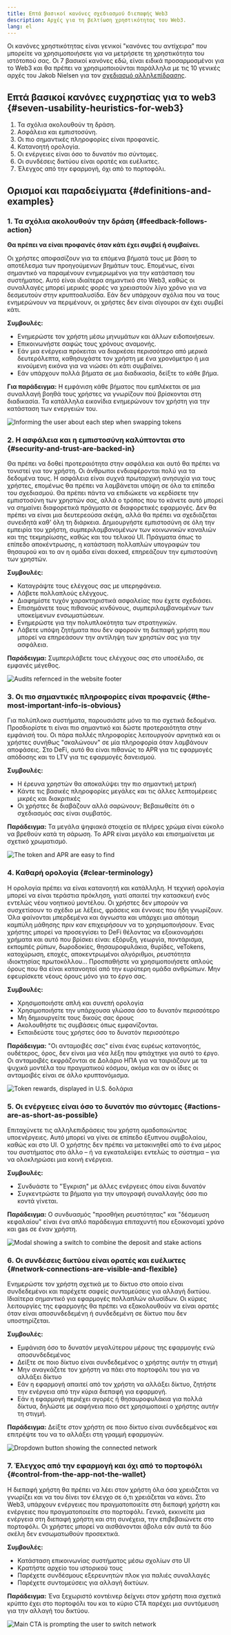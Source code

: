 ```yaml
---
title: Επτά βασικοί κανόνες σχεδιασμού διεπαφής Web3
description: Αρχές για τη βελτίωση χρηστικότητας του Web3.
lang: el
---
```


Οι κανόνες χρηστικότητας είναι γενικοί "κανόνες του αντίχειρα" που μπορείτε να χρησιμοποιήσετε για να μετρήσετε τη χρηστικότητα του ιστότοπού σας.
Οι 7 βασικοί κανόνες εδώ, είναι ειδικά προσαρμοσμένοι για το Web3 και θα πρέπει να χρησιμοποιούνται παράλληλα με τις 10 γενικές αρχές του Jakob Nielsen για τον [σχεδιασμό αλληλεπίδρασης](https://www.nngroup.com/articles/ten-usability-heuristics/).

## Επτά βασικοί κανόνες ευχρηστίας για το web3 {#seven-usability-heuristics-for-web3}

1. Τα σχόλια ακολουθούν τη δράση.
2. Ασφάλεια και εμπιστοσύνη.
3. Οι πιο σημαντικές πληροφορίες είναι προφανείς.
4. Κατανοητή ορολογία.
5. Οι ενέργειες είναι όσο το δυνατόν πιο σύντομες.
6. Οι συνδέσεις δικτύου είναι ορατές και ευέλικτες.
7. Έλεγχος από την εφαρμογή, όχι από το πορτοφόλι.

## Ορισμοί και παραδείγματα {#definitions-and-examples}

### 1. Τα σχόλια ακολουθούν την δράση {#feedback-follows-action}

**Θα πρέπει να είναι προφανές όταν κάτι έχει συμβεί ή συμβαίνει.**

Οι χρήστες αποφασίζουν για τα επόμενα βήματά τους με βάση το αποτέλεσμα των προηγούμενων βημάτων τους. Επομένως, είναι σημαντικό να παραμένουν ενημερωμένοι για την κατάσταση του συστήματος. Αυτό είναι ιδιαίτερα σημαντικό στο Web3, καθώς οι συναλλαγές μπορεί μερικές φορές να χρειαστούν λίγο χρόνο για να δεσμευτούν στην κρυπτοαλυσίδα. Εάν δεν υπάρχουν σχόλια που να τους ενημερώνουν να περιμένουν, οι χρήστες δεν είναι σίγουροι αν έχει συμβεί κάτι.

**Συμβουλές:**

- Ενημερώστε τον χρήστη μέσω μηνυμάτων και άλλων ειδοποιήσεων.
- Επικοινωνήστε σαφώς τους χρόνους αναμονής.
- Εάν μια ενέργεια πρόκειται να διαρκέσει περισσότερο από μερικά δευτερόλεπτα, καθησυχάστε τον χρήστη με ένα χρονόμετρο ή μια κινούμενη εικόνα για να νιώσει ότι κάτι συμβαίνει.
- Εάν υπάρχουν πολλά βήματα σε μια διαδικασία, δείξτε το κάθε βήμα.

**Για παράδειγμα:**
Η εμφάνιση κάθε βήματος που εμπλέκεται σε μια συναλλαγή βοηθά τους χρήστες να γνωρίζουν πού βρίσκονται στη διαδικασία. Τα κατάλληλα εικονίδια ενημερώνουν τον χρήστη για την κατάσταση των ενεργειών του.

![Informing the user about each step when swapping tokens](./Image1.png)

### 2. Η ασφάλεια και η εμπιστοσύνη καλύπτονται στο {#security-and-trust-are-backed-in}

Θα πρέπει να δοθεί προτεραιότητα στην ασφάλεια και αυτό θα πρέπει να τονιστεί για τον χρήστη.
Οι άνθρωποι ενδιαφέρονται πολύ για τα δεδομένα τους. Η ασφάλεια είναι συχνά πρωταρχική ανησυχία για τους χρήστες, επομένως θα πρέπει να λαμβάνεται υπόψη σε όλα τα επίπεδα του σχεδιασμού. Θα πρέπει πάντα να επιδιώκετε να κερδίσετε την εμπιστοσύνη των χρηστών σας, αλλά ο τρόπος που το κάνετε αυτό μπορεί να σημαίνει διαφορετικά πράγματα σε διαφορετικές εφαρμογές. Δεν θα πρέπει να είναι μια δευτερεούσα σκέψη, αλλά θα πρέπει να σχεδιάζεται συνειδητά καθ' όλη τη διάρκεια. Δημιουργήστε εμπιστοσύνη σε όλη την εμπειρία του χρήστη, συμπεριλαμβανομένων των κοινωνικών καναλιών και της τεκμηρίωσης, καθώς και του τελικού UI. Πράγματα όπως το επίπεδο αποκέντρωσης, η κατάσταση πολλαπλών υπογραφών του θησαυρού και το αν η ομάδα είναι doxxed, επηρεάζουν την εμπιστοσύνη των χρηστών.

**Συμβουλές:**

- Καταγράψτε τους ελέγχους σας με υπερηφάνεια.
- Λάβετε πολλαπλούς ελέγχους.
- Διαφημίστε τυχόν χαρακτηριστικά ασφαλείας που έχετε σχεδιάσει.
- Επισημάνετε τους πιθανούς κινδύνους, συμπεριλαμβανομένων των υποκείμενων ενσωματώσεων.
- Ενημερώστε για την πολυπλοκότητα των στρατηγικών.
- Λάβετε υπόψη ζητήματα που δεν αφορούν τη διεπαφή χρήστη που μπορεί να επηρεάσουν την αντίληψη των χρηστών σας για την ασφάλεια.

**Παράδειγμα:**
Συμπεριλάβετε τους ελέγχους σας στο υποσέλιδο, σε εμφανές μέγεθος.

![Audits refernced in the website footer](./Image2.png)

### 3. Οι πιο σημαντικές πληροφορίες είναι προφανείς {#the-most-important-info-is-obvious}

Για πολύπλοκα συστήματα, παρουσιάστε μόνο τα πιο σχετικά δεδομένα. Προσδιορίστε τι είναι πιο σημαντικό και δώστε προτεραιότητα στην εμφάνισή του.
Οι πάρα πολλές πληροφορίες λειτουργούν αρνητικά και οι χρήστες συνήθως "σκαλώνουν" σε μία πληροφορία όταν λαμβάνουν αποφάσεις. Στο DeFi, αυτό θα είναι πιθανώς το APR για τις εφαρμογές απόδοσης και το LTV για τις εφαρμογές δανεισμού.

**Συμβουλές:**

- Η έρευνα χρηστών θα αποκαλύψει την πιο σημαντική μετρική
- Κάντε τις βασικές πληροφορίες μεγάλες και τις άλλες λεπτομέρειες μικρές και διακριτικές
- Οι χρήστες δε διαβάζουν αλλά σαρώνουν; Βεβαιωθείτε ότι ο σχεδιασμός σας είναι συμβατός.

**Παράδειγμα:** Τα μεγάλα ψηφιακά στοιχεία σε πλήρες χρώμα είναι εύκολο να βρεθούν κατά τη σάρωση. To APR είναι μεγάλο και επισημαίνεται με σχετικό χρωματισμό.

![The token and APR are easy to find](./Image3.png)

### 4. Καθαρή ορολογία {#clear-terminology}

Η ορολογία πρέπει να είναι κατανοητή και κατάλληλη.
Η τεχνική ορολογία μπορεί να είναι τεράστια πρόκληση, γιατί απαιτεί την κατασκευή ενός εντελώς νέου νοητικού μοντέλου. Οι χρήστες δεν μπορούν να συσχετίσουν το σχέδιο με λέξεις, φράσεις και έννοιες που ήδη γνωρίζουν. Όλα φαίνονται μπερδεμένα και άγνωστα και υπάρχει μια απότομη καμπύλη μάθησης πριν καν επιχειρήσουν να το χρησιμοποιήσουν. Ένας χρήστης μπορεί να προσεγγίσει το DeFi θέλοντας να εξοικονομήσει χρήματα και αυτό που βρίσκει είναι: εξόρυξη, γεωργία, ποντάρισμα, εκπομπές ρύπων, δωροδοκίες, θησαυροφυλάκια, θυρίδες, veTokens, κατοχύρωση, εποχές, αποκεντρωμένοι αλγόριθμοι, ρευστότητα ιδιοκτησίας πρωτοκόλλου…
Προσπαθήστε να χρησιμοποιήσετε απλούς όρους που θα είναι κατανοητοί από την ευρύτερη ομάδα ανθρώπων. Μην εφευρίσκετε νέους όρους μόνο για το έργο σας.

**Συμβουλές:**

- Χρησιμοποιήστε απλή και συνεπή ορολογία
- Χρησιμοποιήστε την υπάρχουσα γλώσσα όσο το δυνατόν περισσότερο
- Μη δημιουργείτε τους δικούς σας όρους
- Ακολουθήστε τις συμβάσεις όπως εμφανίζονται.
- Εκπαιδεύστε τους χρήστες όσο το δυνατόν περισσότερο

**Παράδειγμα:**
"Οι ανταμοιβές σας" είναι ένας ευρέως κατανοητός, ουδέτερος, όρος, δεν είναι μια νέα λέξη που φτιάχτηκε για αυτό το έργο. Οι ανταμοιβές εκφράζονται σε Δολάριο ΗΠΑ για να ταιριάζουν με τα ψυχικά μοντέλα του πραγματικού κόσμου, ακόμα και αν οι ίδιες οι ανταμοιβές είναι σε άλλο κρυπτονόμισμα.

![Token rewards, displayed in U.S. δολάρια](./Image4.png)

### 5. Οι ενέργειες είναι όσο το δυνατόν πιο σύντομες {#actions-are-as-short-as-possible}

Επιταχύνετε τις αλληλεπιδράσεις του χρήστη ομαδοποιώντας υποενέργειες.
Αυτό μπορεί να γίνει σε επίπεδο έξυπνου συμβολαίου, καθώς και στο UI. Ο χρήστης δεν πρέπει να μετακινηθεί από το ένα μέρος του συστήματος στο άλλο – ή να εγκαταλείψει εντελώς το σύστημα – για να ολοκληρώσει μια κοινή ενέργεια.

**Συμβουλές:**

- Συνδυάστε το "Έγκριση" με άλλες ενέργειες όπου είναι δυνατόν
- Συγκεντρώστε τα βήματα για την υπογραφή συναλλαγής όσο πιο κοντά γίνεται.

**Παράδειγμα:** Ο συνδυασμός "προσθήκη ρευστότητας" και "δέσμευση κεφαλαίου" είναι ένα απλό παράδειγμα επιταχυντή που εξοικονομεί χρόνο και gas σε έναν χρήστη.

![Modal showing a switch to combine the deposit and stake actions](./Image5.png)

### 6. Οι συνδέσεις δικτύου είναι ορατές και ευέλικτες {#network-connections-are-visible-and-flexible}

Ενημερώστε τον χρήστη σχετικά με το δίκτυο στο οποίο είναι συνδεδεμένοι και παρέχετε σαφείς συντομεύσεις για αλλαγή δικτύου.
Ιδιαίτερα σημαντικό για εφαρμογές πολλαπλών αλυσίδων. Οι κύριες λειτουργίες της εφαρμογής θα πρέπει να εξακολουθούν να είναι ορατές όταν είναι αποσυνδεδεμένη ή συνδεδεμένη σε δίκτυο που δεν υποστηρίζεται.

**Συμβουλές:**

- Εμφάνιση όσο το δυνατόν μεγαλύτερου μέρους της εφαρμογής ενώ αποσυνδεδεμένος
- Δείξτε σε ποιο δίκτυο είναι συνδεδεμένος ο χρήστης αυτήν τη στιγμή
- Μην αναγκάζετε τον χρήστη να πάει στο πορτοφόλι του για να αλλάξει δίκτυο
- Εάν η εφαρμογή απαιτεί από τον χρήστη να αλλάξει δίκτυο, ζητήστε την ενέργεια από την κύρια διεπαφή για εφαρμογή.
- Εάν η εφαρμογή περιέχει αγορές ή θησαυροφυλάκια για πολλά δίκτυα, δηλώστε με σαφήνεια ποιο σετ χρησιμοποιεί ο χρήστης αυτήν τη στιγμή.

**Παράδειγμα:** Δείξτε στον χρήστη σε ποιο δίκτυο είναι συνδεδεμένος και επιτρέψτε του να το αλλάξει στη γραμμή εφαρμογών.

![Dropdown button showing the connected network](./Image6.png)

### 7. Έλεγχος από την εφαρμογή και όχι από το πορτοφόλι {#control-from-the-app-not-the-wallet}

Η διεπαφή χρήστη θα πρέπει να λέει στον χρήστη όλα όσα χρειάζεται να γνωρίζει και να του δίνει τον έλεγχο σε ό,τι χρειάζεται να κάνει.
Στο Web3, υπάρχουν ενέργειες που πραγματοποιείτε στη διεπαφή χρήστη και ενέργειες που πραγματοποιείτε στο πορτοφόλι. Γενικά, εκκινείτε μια ενέργεια στη διεπαφή χρήστη και στη συνέχεια, την επιβεβαιώνετε στο πορτοφόλι. Οι χρήστες μπορεί να αισθάνονται άβολα εάν αυτά τα δύο σκέλη δεν ενσωματωθούν προσεκτικά.

**Συμβουλές:**

- Κατάσταση επικοινωνίας συστήματος μέσω σχολίων στο UI
- Κρατήστε αρχείο του ιστορικού τους
- Παρέχετε συνδέσμους εξερευνητών πλοκ για παλιές συναλλαγές
- Παρέχετε συντομεύσεις για αλλαγή δικτύων.

**Παράδειγμα:** Ένα ξεχωριστό κοντέινερ δείχνει στον χρήστη ποια σχετικά κρύπτο έχει στο πορτοφόλι του και το κύριο CTA παρέχει μια συντόμευση για την αλλαγή του δικτύου.

![Main CTA is prompting the user to switch network](./Image7.png)
